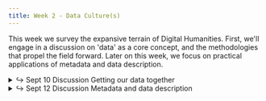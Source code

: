 ```yaml
---
title: Week 2 - Data Culture(s)
---
```


This week we survey the expansive terrain of Digital Humanities. First, we'll engage in a discussion on 'data' as a core concept, and the methodologies that propel the field forward. Later on this week, we focus on practical applications of metadata and data description.

<details>
  <summary class="session-summary">
    <span class="arrow">↪</span>  
    <span class="date-label">Sept 10</span>
    <span class="label label-blue">Discussion</span>
    <span class="session-title">Getting our data together</span>
  </summary>
  <div markdown="1">
    
- Slides (_coming soon!_)
- Pre-Class Exercise:
  - Play around with [Google's Ngram Viewer](https://books.google.com/ngrams) to investigate two terms of your choice (e.g. 'car' vs. 'automobile'). Analyze and interpret the trends you observe. Consider the following: what intriguing patterns -- if any -- emerge? Can specific historical events explain shifts in the usage of these terms? You are welcome to do a quick online search to support your interpretations, but keep it concise -- no more than three sentences for each term.
  - **Post your analysis along with a screenshot of your NGram search in the** <a href="https://introtodh--spring2024.slack.com/archives/C06FSP0UUEQ" style="color: #ee6374;">**#ngrams** </a>**channel on Slack** <a style="color: #ee6374;">**before 9:00AM on the day of our class.**</a>

- Pre-Class Reflection:
  - [Rosenberg, Daniel. 2013. "Data before the Fact."](https://app.perusall.com/courses/introdh24/rosenberg_2013_data-before-the-fact) _Raw Data Is an Oxymoron_, 15–40.
  - [Ramsay, Stephen. 2014. "The Hermeneutics of Screwing Around; or What You Do with a Million Books."](https://app.perusall.com/courses/introdh24/ramsay_2014_the-hermeneutics-of-screwing-around-or-what-you-dowith-a-million-books) In _Pastplay: Teaching and Learning History with Technology_, edited by Kevin B. Kee, 111–20. Ann Arbor: University of Michigan Press.
  - **Post your reflection in the** <a href="https://introtodh--spring2024.slack.com/archives/C06F1KS1ULT" style="color: #ee6374;">**#reflections** </a>**channel on Slack** <a style="color: #ee6374;">**before 9:00AM on the day of our class.**</a>

</div>
</details>

<details>
  <summary class="session-summary">
    <span class="arrow">↪</span>
    <span class="date-label">Sept 12</span>
    <span class="label label-blue">Discussion</span>
    <span class="session-title">Metadata and data description</span>
  </summary>
  <div markdown="1">
- Slides (_coming soon!_)
- Reflection:
  - [Manovich, Lev. “Database as Symbolic Form.”](https://app.perusall.com/courses/introdh24/manovich_1999_database-as-symbolic-form) _Convergence: The International Journal of Research into New Media Technologies_, vol. 5, no. 2, June 1999, pp. 80–99.
  - [Pomerantz, Jeffrey. “Introduction.”](https://app.perusall.com/courses/introdh24/pomerantz_2015_introduction) _Metadata_, The MIT Press, 2015, pp. 1–18.
  - [Gebru, Timnit, et al. “Datasheets for Datasets.”](https://app.perusall.com/courses/introdh24/datasheets-for-datasets-846236723) _Communications of the ACM_, vol. 64, no. 12, Dec. 2021, pp. 86–92.
  <!-- - [Alkemade, Henk, et al. “Datasheets for Digital Cultural Heritage Datasets.”](https://app.perusall.com/courses/introdh24/datasheets-for-digital-cultural-heritage-datasets) _Journal of Open Humanities Data_, vol. 9, no. 17, 2023, pp. 1–11. -->
  - **Post your reflection in the** <a href="https://introtodh--spring2024.slack.com/archives/C06F1KS1ULT" style="color: #ee6374;">**#reflections** </a>**channel on Slack** <a style="color: #ee6374;">**before 9am on the day of our class.**</a>
- **Optional**, complimentary reading for further interest:
  - [Hoffman, Gretchen. “How Are Cookbooks Classified in Libraries? An Examination of LCSH and LCC.”](https://app.perusall.com/courses/introdh24/hoffman_2013_how-are-cookbooks-classified-in-libraries) _Proceedings from North American Symposium on Knowledge Organization_, vol. 4, no. 1, 2013, pp. 100–11.
  <!-- - Borgman, Christine L. “Big Data, Little Data, No Data: Scholarship in the Networked World.” _The MIT Press_, 2015, pp. 1–18. -->
</div>
</details>